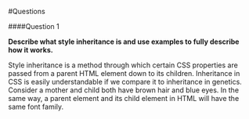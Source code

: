 #Questions

####Question 1

**Describe what style inheritance is and use examples to fully describe how it works.**

Style inheritance is a method through which certain CSS properties are passed from a parent HTML element down to its children. Inheritance in CSS is easily understandable if we compare it to inheritance in genetics. Consider a mother and child both have brown hair and blue eyes. In the same way, a parent element and its child element in HTML will have the same font family. 
